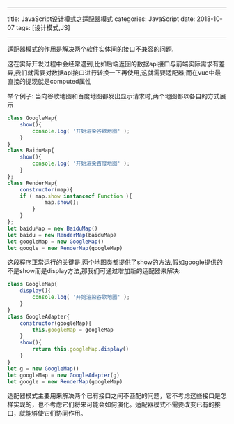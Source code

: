-----

title: JavaScript设计模式之适配器模式
categories: JavaScript
date: 2018-10-07
tags: [设计模式,JS]

-----

适配器模式的作用是解决两个软件实体间的接口不兼容的问题.

这在实际开发过程中会经常遇到,比如后端返回的数据api接口与前端实际需求有差异,我们就需要对数据api接口进行转换一下再使用,这就需要适配器;而在vue中最直接的提现就是computed属性

举个例子: 	当向谷歌地图和百度地图都发出显示请求时,两个地图都以各自的方式展示

```JavaScript
class GoogleMap{
    show(){
        console.log( '开始渲染谷歌地图' );
    }
}
class BaiduMap{
    show(){
        console.log( '开始渲染百度地图' );
    }
};
class RenderMap{
    constructor(map){
    if ( map.show instanceof Function ){
            map.show();
        }
    }
};
let baiduMap = new BaiduMap()
let baidu = new RenderMap(baiduMap)
let googleMap = new GoogleMap()
let google = new RenderMap(googleMap)
```

<!-- more -->

这段程序正常运行的关键是,两个地图类都提供了show的方法,假如google提供的不是show而是display方法,那我们可通过增加新的适配器来解决:

```JavaScript
class GoogleMap{
    display(){
        console.log( '开始渲染谷歌地图' );
    }
}
class GoogleAdapter{
	constructor(googleMap){
		this.googleMap = googleMap
	}
	show(){
		return this.googleMap.display()
	}
}
let g = new GoogleMap()
let googleMap = new GoogleAdapter(g)
let google = new RenderMap(googleMap)
```

适配器模式主要用来解决两个已有接口之间不匹配的问题，它不考虑这些接口是怎样实现的，也不考虑它们将来可能会如何演化。适配器模式不需要改变已有的接口，就能够使它们协同作用。
